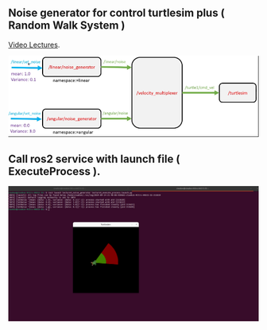 ## Noise generator for control turtlesim plus ( Random Walk System )

[Video Lectures](https://drive.google.com/drive/folders/1jGeKOIWiad_GzL5rlh3OnR4Bi1f7OaLy?usp=sharing).

![App Screenshot](images/noise_generator.png)





## Call ros2 service with launch file ( ExecuteProcess ).
![App Screenshot](images/execute_process.png)
